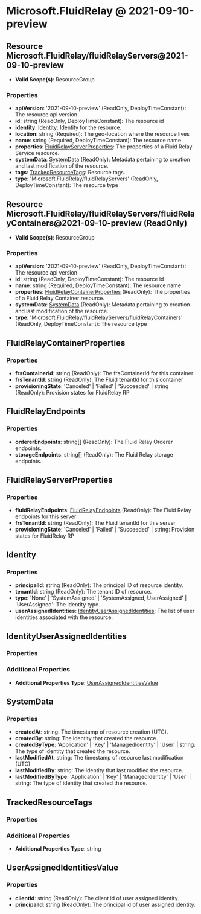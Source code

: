 # Microsoft.FluidRelay @ 2021-09-10-preview

## Resource Microsoft.FluidRelay/fluidRelayServers@2021-09-10-preview
* **Valid Scope(s)**: ResourceGroup
### Properties
* **apiVersion**: '2021-09-10-preview' (ReadOnly, DeployTimeConstant): The resource api version
* **id**: string (ReadOnly, DeployTimeConstant): The resource id
* **identity**: [Identity](#identity): Identity for the resource.
* **location**: string (Required): The geo-location where the resource lives
* **name**: string (Required, DeployTimeConstant): The resource name
* **properties**: [FluidRelayServerProperties](#fluidrelayserverproperties): The properties of a Fluid Relay Service resource.
* **systemData**: [SystemData](#systemdata) (ReadOnly): Metadata pertaining to creation and last modification of the resource.
* **tags**: [TrackedResourceTags](#trackedresourcetags): Resource tags.
* **type**: 'Microsoft.FluidRelay/fluidRelayServers' (ReadOnly, DeployTimeConstant): The resource type

## Resource Microsoft.FluidRelay/fluidRelayServers/fluidRelayContainers@2021-09-10-preview (ReadOnly)
* **Valid Scope(s)**: ResourceGroup
### Properties
* **apiVersion**: '2021-09-10-preview' (ReadOnly, DeployTimeConstant): The resource api version
* **id**: string (ReadOnly, DeployTimeConstant): The resource id
* **name**: string (Required, DeployTimeConstant): The resource name
* **properties**: [FluidRelayContainerProperties](#fluidrelaycontainerproperties) (ReadOnly): The properties of a Fluid Relay Container resource.
* **systemData**: [SystemData](#systemdata) (ReadOnly): Metadata pertaining to creation and last modification of the resource.
* **type**: 'Microsoft.FluidRelay/fluidRelayServers/fluidRelayContainers' (ReadOnly, DeployTimeConstant): The resource type

## FluidRelayContainerProperties
### Properties
* **frsContainerId**: string (ReadOnly): The frsContainerId for this container
* **frsTenantId**: string (ReadOnly): The Fluid tenantId for this container
* **provisioningState**: 'Canceled' | 'Failed' | 'Succeeded' | string (ReadOnly): Provision states for FluidRelay RP

## FluidRelayEndpoints
### Properties
* **ordererEndpoints**: string[] (ReadOnly): The Fluid Relay Orderer endpoints.
* **storageEndpoints**: string[] (ReadOnly): The Fluid Relay storage endpoints.

## FluidRelayServerProperties
### Properties
* **fluidRelayEndpoints**: [FluidRelayEndpoints](#fluidrelayendpoints) (ReadOnly): The Fluid Relay endpoints for this server
* **frsTenantId**: string (ReadOnly): The Fluid tenantId for this server
* **provisioningState**: 'Canceled' | 'Failed' | 'Succeeded' | string: Provision states for FluidRelay RP

## Identity
### Properties
* **principalId**: string (ReadOnly): The principal ID of resource identity.
* **tenantId**: string (ReadOnly): The tenant ID of resource.
* **type**: 'None' | 'SystemAssigned' | 'SystemAssigned, UserAssigned' | 'UserAssigned': The identity type.
* **userAssignedIdentities**: [IdentityUserAssignedIdentities](#identityuserassignedidentities): The list of user identities associated with the resource.

## IdentityUserAssignedIdentities
### Properties
### Additional Properties
* **Additional Properties Type**: [UserAssignedIdentitiesValue](#userassignedidentitiesvalue)

## SystemData
### Properties
* **createdAt**: string: The timestamp of resource creation (UTC).
* **createdBy**: string: The identity that created the resource.
* **createdByType**: 'Application' | 'Key' | 'ManagedIdentity' | 'User' | string: The type of identity that created the resource.
* **lastModifiedAt**: string: The timestamp of resource last modification (UTC)
* **lastModifiedBy**: string: The identity that last modified the resource.
* **lastModifiedByType**: 'Application' | 'Key' | 'ManagedIdentity' | 'User' | string: The type of identity that created the resource.

## TrackedResourceTags
### Properties
### Additional Properties
* **Additional Properties Type**: string

## UserAssignedIdentitiesValue
### Properties
* **clientId**: string (ReadOnly): The client id of user assigned identity.
* **principalId**: string (ReadOnly): The principal id of user assigned identity.

